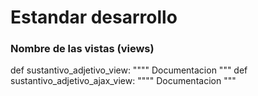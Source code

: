 # Estandar desarrollo

### Nombre de las vistas (views)

def sustantivo_adjetivo_view:
    """"
    Documentacion
    """
def sustantivo_adjetivo_ajax_view:
    """"
    Documentacion
    """


